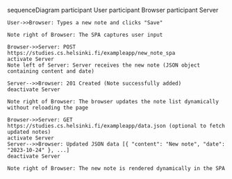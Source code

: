 sequenceDiagram
participant User
participant Browser
participant Server

    User->>Browser: Types a new note and clicks "Save"

    Note right of Browser: The SPA captures user input

    Browser->>Server: POST https://studies.cs.helsinki.fi/exampleapp/new_note_spa
    activate Server
    Note left of Server: Server receives the new note (JSON object containing content and date)

    Server-->>Browser: 201 Created (Note successfully added)
    deactivate Server

    Note right of Browser: The browser updates the note list dynamically without reloading the page

    Browser->>Server: GET https://studies.cs.helsinki.fi/exampleapp/data.json (optional to fetch updated notes)
    activate Server
    Server-->>Browser: Updated JSON data [{ "content": "New note", "date": "2023-10-24" }, ...]
    deactivate Server

    Note right of Browser: The new note is rendered dynamically in the SPA
